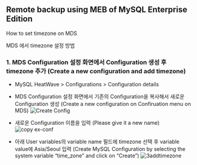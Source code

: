 ## Remote backup using MEB of MySQL Enterprise Edition
How to set timezone on MDS 


MDS 에서 timezone 설정 방법

### 1. MDS Configuration 설정 화면에서 Configuration 생성 후 timezone 추가 (Create a new configuration and add timezone)
- MySQL HeatWave > Configurations > Configuration details
- MDS Configuration 설정 화면에서 기존의 Configuration을 복사해서 새로운 Configuration 생성 (Create a new configuration on Confiruation menu on MDS)
![Create Config](image.png)
- 새로운 Configuration 이름을 입력 (Please give it a new name)
![copy ex-conf](image-1.png)

- 아래 User variables의 variable name 필드에 timezone 선택 후 variable value에 Asia/Seoul 입력 
(Create MySQL Configuration by selecting the system variable “time_zone”  and click on “Create”)
![3addtimezone](image-2.png)
